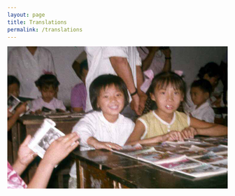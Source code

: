 ```yaml
---
layout: page
title: Translations
permalink: /translations
---
```


<!-- ![Alt text](../assets/img/lhh-reading-7.png) -->


[![Alt text for broken image link](../assets/img/lhh-reading-7.png)](https://whalekeykeeper.github.io/mock/)
